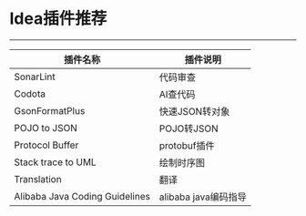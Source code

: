 # Idea插件推荐

----

| 插件名称                       | 插件说明             |
| ------------------------------ | -------------------- |
| SonarLint                      | 代码审查             |
| Codota                         | AI查代码             |
| GsonFormatPlus                 | 快速JSON转对象       |
| POJO to JSON                   | POJO转JSON           |
| Protocol Buffer                | protobuf插件         | 
| Stack trace to UML             | 绘制时序图           |
| Translation                    | 翻译                 |
| Alibaba Java Coding Guidelines | alibaba java编码指导 |
